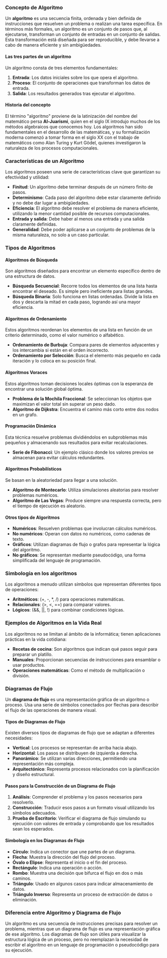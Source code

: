 ### Concepto de Algoritmo
Un **algoritmo** es una secuencia finita, ordenada y bien definida de instrucciones que resuelven un problema o realizan una tarea específica. En términos más formales, un algoritmo es un conjunto de pasos que, al ejecutarse, transforman un conjunto de entradas en un conjunto de salidas. Esta transformación está diseñada para ser reproducible, y debe llevarse a cabo de manera eficiente y sin ambigüedades.

#### Las tres partes de un algoritmo
Un algoritmo consta de tres elementos fundamentales:
1. **Entrada**: Los datos iniciales sobre los que opera el algoritmo.
2. **Proceso**: El conjunto de operaciones que transforman los datos de entrada.
3. **Salida**: Los resultados generados tras ejecutar el algoritmo.

#### Historia del concepto
El término "algoritmo" proviene de la latinización del nombre del matemático persa **Al-Juarismi**, quien en el siglo IX introdujo muchos de los métodos algebraicos que conocemos hoy. Los algoritmos han sido fundamentales en el desarrollo de las matemáticas, y su formalización moderna comenzó a tomar forma en el siglo XX con el trabajo de matemáticos como Alan Turing y Kurt Gödel, quienes investigaron la naturaleza de los procesos computacionales.

### Características de un Algoritmo
Los algoritmos poseen una serie de características clave que garantizan su efectividad y utilidad:
- **Finitud**: Un algoritmo debe terminar después de un número finito de pasos.
- **Determinismo**: Cada paso del algoritmo debe estar claramente definido y no debe dar lugar a ambigüedades.
- **Eficiencia**: El algoritmo debe resolver el problema de manera eficiente, utilizando la menor cantidad posible de recursos computacionales.
- **Entrada y salida**: Debe haber al menos una entrada y una salida claramente definidas.
- **Generalidad**: Debe poder aplicarse a un conjunto de problemas de la misma naturaleza, no solo a un caso particular.

### Tipos de Algoritmos

#### Algoritmos de Búsqueda
Son algoritmos diseñados para encontrar un elemento específico dentro de una estructura de datos.
- **Búsqueda Secuencial**: Recorre todos los elementos de una lista hasta encontrar el deseado. Es simple pero ineficiente para listas grandes.
- **Búsqueda Binaria**: Solo funciona en listas ordenadas. Divide la lista en dos y descarta la mitad en cada paso, logrando así una mayor eficiencia.

#### Algoritmos de Ordenamiento
Estos algoritmos reordenan los elementos de una lista en función de un criterio determinado, como el valor numérico o alfabético.
- **Ordenamiento de Burbuja**: Compara pares de elementos adyacentes y los intercambia si están en el orden incorrecto.
- **Ordenamiento por Selección**: Busca el elemento más pequeño en cada iteración y lo coloca en su posición final.

#### Algoritmos Voraces
Estos algoritmos toman decisiones locales óptimas con la esperanza de encontrar una solución global óptima.
- **Problema de la Mochila Fraccional**: Se seleccionan los objetos que maximizan el valor total sin superar un peso dado.
- **Algoritmo de Dijkstra**: Encuentra el camino más corto entre dos nodos en un grafo.

#### Programación Dinámica
Esta técnica resuelve problemas dividiéndolos en subproblemas más pequeños y almacenando sus resultados para evitar recalculaciones.
- **Serie de Fibonacci**: Un ejemplo clásico donde los valores previos se almacenan para evitar cálculos redundantes.

#### Algoritmos Probabilísticos
Se basan en la aleatoriedad para llegar a una solución.
- **Algoritmo de Montecarlo**: Utiliza simulaciones aleatorias para resolver problemas numéricos.
- **Algoritmo de Las Vegas**: Produce siempre una respuesta correcta, pero el tiempo de ejecución es aleatorio.

#### Otros tipos de Algoritmos
- **Numéricos**: Resuelven problemas que involucran cálculos numéricos.
- **No numéricos**: Operan con datos no numéricos, como cadenas de texto.
- **Gráficos**: Utilizan diagramas de flujo o grafos para representar la lógica del algoritmo.
- **No gráficos**: Se representan mediante pseudocódigo, una forma simplificada del lenguaje de programación.
  
### Simbología en los algoritmos
Los algoritmos a menudo utilizan símbolos que representan diferentes tipos de operaciones:
- **Aritméticos**: (+, -, *, /) para operaciones matemáticas.
- **Relacionales**: (>, <, ==) para comparar valores.
- **Lógicos**: (&&, ||, !) para combinar condiciones lógicas.

### Ejemplos de Algoritmos en la Vida Real
Los algoritmos no se limitan al ámbito de la informática; tienen aplicaciones prácticas en la vida cotidiana:
- **Recetas de cocina**: Son algoritmos que indican qué pasos seguir para preparar un platillo.
- **Manuales**: Proporcionan secuencias de instrucciones para ensamblar o usar productos.
- **Operaciones matemáticas**: Como el método de multiplicación o división.

### Diagramas de Flujo
Un **diagrama de flujo** es una representación gráfica de un algoritmo o proceso. Usa una serie de símbolos conectados por flechas para describir el flujo de las operaciones de manera visual.

#### Tipos de Diagramas de Flujo
Existen diversos tipos de diagramas de flujo que se adaptan a diferentes necesidades:
- **Vertical**: Los procesos se representan de arriba hacia abajo.
- **Horizontal**: Los pasos se distribuyen de izquierda a derecha.
- **Panorámico**: Se utilizan varias direcciones, permitiendo una representación más compleja.
- **Arquitectónico**: Representa procesos relacionados con la planificación y diseño estructural.

#### Pasos para la Construcción de un Diagrama de Flujo
1. **Análisis**: Comprender el problema y los pasos necesarios para resolverlo.
2. **Construcción**: Traducir esos pasos a un formato visual utilizando los símbolos adecuados.
3. **Prueba de Escritorio**: Verificar el diagrama de flujo simulando su ejecución con valores de entrada y comprobando que los resultados sean los esperados.

#### Simbología en los Diagramas de Flujo
- **Círculo**: Indica un conector que une partes de un diagrama.
- **Flecha**: Muestra la dirección del flujo del proceso.
- **Óvalo o Elipse**: Representa el inicio o el fin del proceso.
- **Rectángulo**: Indica una operación o acción.
- **Rombo**: Muestra una decisión que bifurca el flujo en dos o más caminos.
- **Triángulo**: Usado en algunos casos para indicar almacenamiento de datos.
- **Triángulo Inverso**: Representa un proceso de extracción de datos o eliminación.

### Diferencia entre Algoritmo y Diagrama de Flujo
Un algoritmo es una secuencia de instrucciones precisas para resolver un problema, mientras que un diagrama de flujo es una representación gráfica de ese algoritmo. Los diagramas de flujo son útiles para visualizar la estructura lógica de un proceso, pero no reemplazan la necesidad de escribir el algoritmo en un lenguaje de programación o pseudocódigo para su ejecución.